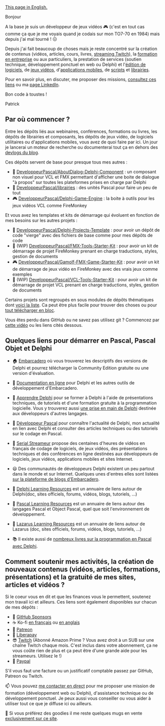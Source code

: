 [This page in English.](README.md)

Bonjour

A la base je suis un développeur de jeux vidéos :video_game: (c'est en tout cas comme ça que je me voyais quand je codais sur mon TO7-70 en 1984) mais depuis j'ai mal tourné ! :confounded:

Depuis j'ai fait beaucoup de choses mais je reste concentré sur la création de contenus (vidéos, articles, cours, livres, [streaming Twitch](https://www.twitch.tv/patrickpremartin)), la [formation en entreprise](https://olfsoftware.fr/c/_20-formation.html) ou aux particuliers, la prestation de services (soutien technique, développement ponctuel en web ou Delphi) et l'[édition de logiciels](https://olfsoftware.fr/c/_1_-logiciels-et-utilitaires.html), de [jeux vidéos](https://gamolf.fr), d'[applications mobiles](https://olfsoftware.fr/c/_13-applications-mobiles.html), de [scripts](https://olfsoftware.fr/c/_10-scripts.html) et [librairies](https://olfsoftware.fr/c/_12-librairies-et-composants-delphi.html).

Pour en savoir plus, en discuter, me proposer des missions, [consultez ces liens](https://vasur.fr/gravatar) ou ma [page LinkedIn](https://www.linkedin.com/in/patrickpremartin/).

Bon code à toustes !

Patrick

## Par où commencer ?

Entre les dépôts liés aux webinaires, conférences, formations ou livres, les dépôts de librairies et composants, les dépôts de jeux vidéo, de logiciels utilitaires ou d'applications mobiles, vous avez de quoi faire par ici. Un jour je lancerai un moteur de recherche ou documenterai tout ça en dehors des [devlogs du blog](https://developpeur-pascal.fr/devlog.html).

Ces dépôts servent de base pour presque tous mes autres :

* :speech_balloon: [DeveloppeurPascal/AboutDialog-Delphi-Component](https://github.com/DeveloppeurPascal/AboutDialog-Delphi-Component) : un composant non visuel pour VCL et FMX permettant d'afficher une boite de dialogue "à propos" sur toutes les plateformes prises en charge par Delphi
* :file_folder: [DeveloppeurPascal/librairies](https://github.com/DeveloppeurPascal/librairies) : des unités Pascal pour faire un peu de tout
* :video_game: [DeveloppeurPascal/Delphi-Game-Engine](https://github.com/DeveloppeurPascal/Delphi-Game-Engine) : la boite à outils pour les jeux vidéos VCL comme FireMonkey

Et vous avez les templates et kits de démarrage qui évoluent en fonction de mes besoins sur les autres projets :

* :runner: [DeveloppeurPascal/Delphi-Projects-Template](https://github.com/DeveloppeurPascal/Delphi-Projects-Template) : pour avoir un dépôt de code "vierge" avec des fichiers de base comme pour mes dépôts de code
* :construction_worker: (WIP) [DeveloppeurPascal/FMX-Tools-Starter-Kit](https://github.com/DeveloppeurPascal/FMX-Tools-Starter-Kit) : pour avoir un kit de démarrage de projet FireMonkey prenant en charge traductions, styles, gestion de documents
* :video_game: [DeveloppeurPascal/Gamolf-FMX-Game-Starter-Kit](https://github.com/DeveloppeurPascal/Gamolf-FMX-Game-Starter-Kit) : pour avoir un kit de démarrage de jeux vidéo en FireMonkey avec des vrais jeux comme exemples
* :construction_worker: (WIP) [DeveloppeurPascal/VCL-Tools-Starter-Kit](https://github.com/DeveloppeurPascal/VCL-Tools-Starter-Kit) : pour avoir un kit de démarrage de projet VCL prenant en charge traductions, styles, gestion de documents

Certains projets sont regroupés en sous modules de dépôts thématiques dont [voici la liste](https://github.com/DeveloppeurPascal?tab=repositories&q=pack&type=&language=&sort=). Ca peut être plus facile pour trouver des choses ou pour [tout télécharger en bloc](https://github.com/DeveloppeurPascal/_AllProjects).

Vous êtes perdu dans GitHub ou ne savez pas utilisez git ? Commencez par [cette vidéo](https://developpeur-pascal.fr/manipulations-git-et-github-de-base.html) ou les liens cités dessous.

## Quelques liens pour démarrer en Pascal, Pascal Objet et Delphi

* :house: [Embarcadero](https://www.embarcadero.com) où vous trouverez les descriptifs des versions de Delphi et pourrez télécharger la Community Edition gratuite ou une version d'évaluation.

* :bookmark_tabs: [Documentation en ligne](https://docwiki.embarcadero.com) pour Delphi et les autres outils de développement d'Embarcadero.

* :school: [Apprendre Delphi](https://apprendre-delphi.fr) pour se former à Delphi à l'aide de présentations techniques, de tutoriels et d'une formation gratuite à la programmation logicielle. Vous y trouverez aussi [une prise en main de Delphi](https://apprendre-delphi.fr/prise-en-main-de-delphi.html) destinée aux développeurs d'autres langages.

* :thought_balloon: [Développeur Pascal](https://developpeur-pascal.fr) pour connaître l'actualité de Delphi, mon actualité en lien avec Delphi et consulter des articles techniques ou des tutoriels sur le codage en Pascal.

* :movie_camera: [Serial Streameur](https://serialstreameur.fr) propose des centaines d'heures de vidéos en français de codage de logiciels, de jeux vidéos, des présentations techniques et des conférences en ligne destinées aux développeurs de logiciels, jeux vidéos, applications mobiles et sites Internet.

* :smiley: Des communautés de développeurs Delphi existent un peu partout dans le monde et sur Internet. Quelques unes d'entres elles sont listées [sur la plateforme de blogs d'Embarcadero](https://blogs.embarcadero.com/community/).

* :link: [Delphi Learning Resources](https://delphi-resources.developpeur-pascal.fr/) est un annuaire de liens autour de Delphi(doc, sites officiels, forums, vidéos, blogs, tutoriels, ...)

* :link: [Pascal Learning Resources](https://pascal-resources.developpeur-pascal.fr/) est un annuaire de liens autour des langages Pascal et Object Pascal, quel que soit l'environnement de développement.

* :link: [Lazarus Learning Resources](https://lazarus-resources.developpeur-pascal.fr/) est un annuaire de liens autour de Lazarus (doc, sites officiels, forums, vidéos, blogs, tutoriels, ...)

* :books: Il existe aussi de [nombreux livres sur la programmation en Pascal avec Delphi](https://delphi-books.com).

## Comment soutenir mes activités, la création de nouveaux contenus (vidéos, articles, formations, présentations) et la gratuité de mes sites, articles et vidéos ?

Si le coeur vous en dit et que les finances vous le permettent, soutenez mon travail ici et ailleurs. Ces liens sont également disponibles sur chacun de mes dépôts :

* :rocket: [GitHub Sponsors](https://github.com/sponsors/DeveloppeurPascal)
* :coffee: Ko-fi [en français](https://ko-fi.com/patrick_premartin_fr) ou [en anglais](https://ko-fi.com/patrick_premartin_en)
* :ramen: [Patreon](https://www.patreon.com/patrickpremartin)
* :baby_bottle: [Liberapay](https://liberapay.com/PatrickPremartin)
* :sunglasses: [Twitch](https://www.twitch.tv/subs/patrickpremartin) (Abonné Amazon Prime ? Vous avez droit à un SUB sur une chaîne Twitch chaque mois. C'est inclus dans votre abonnement, ça ne vous coûte rien de plus et ça peut être d'une grande aide pour les streameurs. Utilisez le !)
* :chocolate_bar: [Paypal](https://www.paypal.com/paypalme/patrickpremartin)

S'il vous faut une facture ou un justificatif comptable passez par GitHub, Patreon ou Twitch.

:mailbox: Vous pouvez [me contacter en direct](https://olfsoftware.fr/contact/) pour me proposer une mission de formation (développement web ou Delphi), d'assistance technique ou de développement ponctuel. Je peux aussi vous conseiller ou vous aider à utiliser tout ce que je diffuse ici ou ailleurs.

:gift: Si vous préférez des goodies il me reste quelques mugs en vente [exclusivement sur ce site](https://goodies.medianim.com/search?query=delphi).
